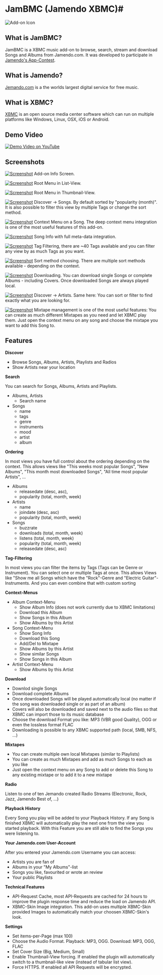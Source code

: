 # JamBMC (Jamendo XBMC)#

![Add-on Icon](http://i.imgur.com/qNisZDi.png)

## What is JamBMC? ##
JamBMC is a XBMC music add-on to browse, search, stream and download Songs and Albums from Jamendo.com. It was developed to participate in [Jamendo's App-Contest](http://developer.jamendo.com/contest).

## What is Jamendo? ##
[Jemando.com](http://www.jamendo.com/) is a the worlds largest digital service for free music.

## What is XBMC? ##
[XBMC](http://xbmc.org/) is an open source media center software which can run on multiple platforms like Windows, Linux, OSX, iOS or Android.

## Demo Video ##

[![Demo Video on YouTube](http://img.youtube.com/vi/H9H6LI2vwf4/0.jpg)](http://www.youtube.com/watch?v=H9H6LI2vwf4)

## Screenshots ##
[![Screenshot](http://i.imgur.com/NqkXR76l.png)](http://i.imgur.com/NqkXR76.png)
Add-on Info Screen.

[![Screenshot](http://i.imgur.com/TWdsTtFl.png)](http://i.imgur.com/TWdsTtF.png)
Root Menu in List-View.

[![Screenshot](http://i.imgur.com/8ydB1B2l.png)](http://i.imgur.com/8ydB1B2.png)
Root Menu in Thumbnail-View.

[![Screenshot](http://i.imgur.com/WruUor3l.jpg)](http://i.imgur.com/WruUor3.jpg)
Discover -> Songs. By default sorted by "popularity (month)". It is also possible to filter this view by multiple Tags or change the sort method.

[![Screenshot](http://i.imgur.com/YOnAqZol.png)](http://i.imgur.com/YOnAqZo.png)
Context Menu on a Song. The deep context menu integration is one of the most useful features of this add-on.

[![Screenshot](http://i.imgur.com/52WIzy7l.png)](http://i.imgur.com/52WIzy7.png)
Song Info with full meta-data integration.

[![Screenshot](http://i.imgur.com/8o0EWDzl.png)](http://i.imgur.com/8o0EWDz.png)
Tag Filtering, there are ~40 Tags available and you can filter any view by as much Tags as you want.

[![Screenshot](http://i.imgur.com/78GBp8jl.png)](http://i.imgur.com/78GBp8j.png)
Sort method choosing. There are multiple sort methods available - depending on the context.

[![Screenshot](http://i.imgur.com/I8KapWtl.png)](http://i.imgur.com/I8KapWt.png)
Downloading. You can download single Songs or complete Albums - including Covers. Once downloaded Songs are always played local.

[![Screenshot](http://i.imgur.com/xrINYkEl.png)](http://i.imgur.com/xrINYkE.png)
Discover -> Artists. Same here: You can sort or filter to find exactly what you are looking for.

[![Screenshot](http://i.imgur.com/4MsFEbel.png)](http://i.imgur.com/4MsFEbe.png)
Mixtape management is one of the most useful features: You can create as much different Mixtapes as you need and let XBMC play them. Just open the context menu on any song and choose the mixtape you want to add this Song to.


## Features ##

**Discover**

- Browse Songs, Albums, Artists, Playlists and Radios
- Show Artists near your location


**Search**

You can search for Songs, Albums, Artists and Playlists.

- Albums, Artists
	- Search name
- Songs
	- name
	- tags
	- genre
	- instruments
	- mood
	- artist
	- album


**Ordering**

In most views you have full control about the ordering depending on the context.
This allows views like "This weeks most popular Songs", "New Albums", "This month most downloaded Songs", "All time most popular Artists", ...

- Albums
    - releasedate (desc, asc),
    - popularity (total, month, week)
- Artists
    - name
    - joindate (desc, asc)
    - popularity (total, month, week)
- Songs
    - buzzrate
    - downloads (total, month, week)
    - listens (total, month, week)
    - popularity (total, month, week)
    - releasedate (desc, asc)


**Tag-Filtering**

In most views you can filter the items by Tags (Tags can be Genre or Instrument). You can select one or multiple Tags at once. This allows Views like "Show me all Songs which have the "Rock"-Genre and "Electric Guitar"-Instruments. And you can even combine that with custom sorting


**Context-Menus**

- Album Context-Menu
    - Show Album Info (does not work currently due to XBMC limitations)
    - Download this Album
    - Show Songs in this Album
    - Show Albums by this Artist
- Song Context-Menu
    - Show Song Info
    - Download this Song
    - Add/Del to Mixtape
    - Show Albums by this Artist
    - Show similar Songs
    - Show Songs in this Album
- Artist Context-Menu
    - Show Albums by this Artist


**Download**

- Downlod single Songs
- Download complete Albums
- Once downloaded Songs will be played automatically local (no matter if the song was downloaded single or as part of an album)
- Covers will also be downloaded and saved next to the audio files so that XBMC can import those to its music database
- Choose the download Format you like: MP3 (VBR good Quality), OGG or even the lossless format FLAC
- Downloading is possible to any XBMC supported path (local, SMB, NFS, ...)


**Mixtapes**

- You can create multiple own local Mixtapes (similar to Playlists)
- You can create as much Mixtapes and add as much Songs to each as you like
- Just open the context menu on any Song to add or delete this Song to any existing mixtape or to add it to a new mixtape


**Radio**

Listen to one of ten Jemando created Radio Streams (Electronic, Rock, Jazz, Jamendo Best of, ...)


**Playback History**

Every Song you play will be added to your Playback History. If any Song is finished XBMC will automatically play the next one from the view you started playback. With this Feature you are still able to find the Songs you were listening to.


**Your Jamendo.com User-Account**

After you entered your Jamendo.com Username you can access:

- Artists you are fan of
- Albums in your "My Albums"-list
- Songs you like, favourited or wrote an review
- Your public Playlists


**Technical Features**

- API-Request Cache, most API-Requests are cached for 24 hours to improve the plugin response time and reduce the load on Jamendo API.
- XBMC-Skin Image integration. This add-on uses multiple XBMC-Skin provided Images to automatically match your choosen XBMC-Skin's look.


**Settings**

- Set items-per-Page (max 100)
- Choose the Audio Format. Playback: MP3, OGG. Download: MP3, OGG, FLAC
- Set Cover Size (Big, Medium, Small)
- Enable Thumbnail-View forcing. If enabled the plugin will automatically switch to a thumbnail-like view (instead of tabular list view).
- Force HTTPS. If enabled all API Requests will be encrypted.